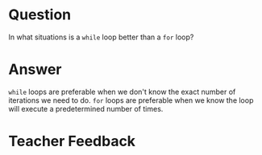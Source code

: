 # Question
In what situations is a `while` loop better than a `for` loop?

# Answer
`while` loops are preferable when we don't know the exact number of iterations we need to do. `for` loops are preferable when we know the loop will execute a predetermined number of times.

# Teacher Feedback
